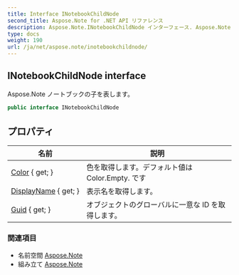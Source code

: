 ```yaml
---
title: Interface INotebookChildNode
second_title: Aspose.Note for .NET API リファレンス
description: Aspose.Note.INotebookChildNode インターフェース. Aspose.Note ノートブックの子を表します
type: docs
weight: 190
url: /ja/net/aspose.note/inotebookchildnode/
---
```

## INotebookChildNode interface

Aspose.Note ノートブックの子を表します。

```csharp
public interface INotebookChildNode
```

## プロパティ

| 名前 | 説明 |
| --- | --- |
| [Color](../../aspose.note/inotebookchildnode/color/) { get; } | 色を取得します。デフォルト値は Color.Empty. です |
| [DisplayName](../../aspose.note/inotebookchildnode/displayname/) { get; } | 表示名を取得します。 |
| [Guid](../../aspose.note/inotebookchildnode/guid/) { get; } | オブジェクトのグローバルに一意な ID を取得します。 |

### 関連項目

* 名前空間 [Aspose.Note](../../aspose.note/)
* 組み立て [Aspose.Note](../../)


